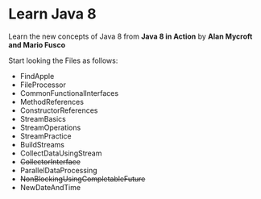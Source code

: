 # Learn Java 8

Learn the new concepts of Java 8 from **Java 8 in Action** by **Alan Mycroft and Mario Fusco**

Start looking the Files as follows:

- FindApple
- FileProcessor
- CommonFunctionalInterfaces
- MethodReferences
- ConstructorReferences
- StreamBasics
- StreamOperations
- StreamPractice
- BuildStreams
- CollectDataUsingStream
- ~~CollectorInterface~~
- ParallelDataProcessing
- ~~NonBlockingUsingCompletableFuture~~
- NewDateAndTime
